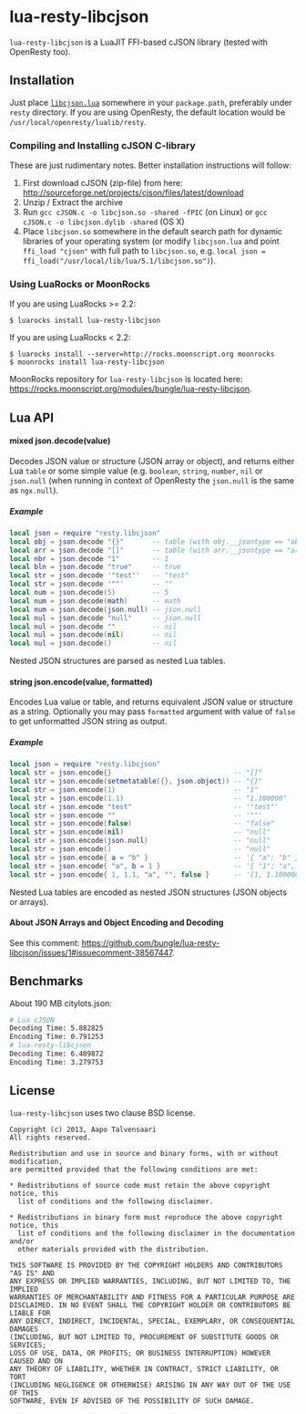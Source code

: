 # lua-resty-libcjson

`lua-resty-libcjson` is a LuaJIT FFI-based cJSON library (tested with OpenResty too).

## Installation

Just place [`libcjson.lua`](https://github.com/bungle/lua-resty-libcjson/blob/master/lib/resty/libcjson.lua) somewhere in your `package.path`, preferably under `resty` directory. If you are using OpenResty, the default location would be `/usr/local/openresty/lualib/resty`.

### Compiling and Installing cJSON C-library

These are just rudimentary notes. Better installation instructions will follow:

1. First download cJSON (zip-file) from here: http://sourceforge.net/projects/cjson/files/latest/download
2. Unzip / Extract the archive
3. Run `gcc cJSON.c -o libcjson.so -shared -fPIC` (on Linux) or `gcc cJSON.c -o libcjson.dylib -shared` (OS X)
4. Place `libcjson.so` somewhere in the default search path for dynamic libraries of your operating system (or modify `libcjson.lua` and point `ffi_load "cjson"` with full path to `libcjson.so`, e.g. `local json = ffi_load("/usr/local/lib/lua/5.1/libcjson.so")`).

### Using LuaRocks or MoonRocks

If you are using LuaRocks >= 2.2:

```Shell
$ luarocks install lua-resty-libcjson
```

If you are using LuaRocks < 2.2:

```Shell
$ luarocks install --server=http://rocks.moonscript.org moonrocks
$ moonrocks install lua-resty-libcjson
```

MoonRocks repository for `lua-resty-libcjson`  is located here: https://rocks.moonscript.org/modules/bungle/lua-resty-libcjson.

## Lua API
#### mixed json.decode(value)

Decodes JSON value or structure (JSON array or object), and returns either Lua `table` or some simple value (e.g. `boolean`, `string`, `number`, `nil` or `json.null` (when running in context of OpenResty the `json.null` is the same as `ngx.null`).

##### Example

```lua
local json = require "resty.libcjson"
local obj = json.decode "{}"       -- table (with obj.__jsontype == "object")
local arr = json.decode "[]"       -- table (with arr.__jsontype == "array")
local nbr = json.decode "1"        -- 1
local bln = json.decode "true"     -- true
local str = json.decode '"test"'   -- "test"
local str = json.decode '""'       -- ""
local num = json.decode(5)         -- 5
local num = json.decode(math)      -- math
local num = json.decode(json.null) -- json.null
local nul = json.decode "null"     -- json.null
local nul = json.decode ""         -- nil
local nul = json.decode(nil)       -- nil
local nul = json.decode()          -- nil
```

Nested JSON structures are parsed as nested Lua tables.

#### string json.encode(value, formatted)

Encodes Lua value or table, and returns equivalent JSON value or structure as a string. Optionally you may pass `formatted` argument with value of `false` to get unformatted JSON string as output.

##### Example

```lua
local json = require "resty.libcjson"
local str = json.encode{}                              -- "[]"
local str = json.encode(setmetatable({}, json.object)) -- "{}"
local str = json.encode(1)                             -- "1"
local str = json.encode(1.1)                           -- "1.100000"
local str = json.encode "test"                         -- '"test"'
local str = json.encode ""                             -- '""'
local str = json.encode(false)                         -- "false"
local str = json.encode(nil)                           -- "null"
local str = json.encode(json.null)                     -- "null"
local str = json.encode()                              -- "null"
local str = json.encode{ a = "b" }                     -- '{ "a": "b" }'
local str = json.encode{ "a", b = 1 }                  -- '{ "1": "a", "b": 1 }'
local str = json.encode{ 1, 1.1, "a", "", false }      -- '[1, 1.100000, "a", "", false]' 
```

Nested Lua tables are encoded as nested JSON structures (JSON objects or arrays).

#### About JSON Arrays and Object Encoding and Decoding

See this comment: https://github.com/bungle/lua-resty-libcjson/issues/1#issuecomment-38567447.

## Benchmarks

About 190 MB citylots.json:

```bash
# Lua cJSON
Decoding Time: 5.882825
Encoding Time: 0.791253
# lua-resty-libcjson
Decoding Time: 6.409872
Encoding Time: 3.279753
```

## License

`lua-resty-libcjson` uses two clause BSD license.

```
Copyright (c) 2013, Aapo Talvensaari
All rights reserved.

Redistribution and use in source and binary forms, with or without modification,
are permitted provided that the following conditions are met:

* Redistributions of source code must retain the above copyright notice, this
  list of conditions and the following disclaimer.

* Redistributions in binary form must reproduce the above copyright notice, this
  list of conditions and the following disclaimer in the documentation and/or
  other materials provided with the distribution.

THIS SOFTWARE IS PROVIDED BY THE COPYRIGHT HOLDERS AND CONTRIBUTORS "AS IS" AND
ANY EXPRESS OR IMPLIED WARRANTIES, INCLUDING, BUT NOT LIMITED TO, THE IMPLIED
WARRANTIES OF MERCHANTABILITY AND FITNESS FOR A PARTICULAR PURPOSE ARE
DISCLAIMED. IN NO EVENT SHALL THE COPYRIGHT HOLDER OR CONTRIBUTORS BE LIABLE FOR
ANY DIRECT, INDIRECT, INCIDENTAL, SPECIAL, EXEMPLARY, OR CONSEQUENTIAL DAMAGES
(INCLUDING, BUT NOT LIMITED TO, PROCUREMENT OF SUBSTITUTE GOODS OR SERVICES;
LOSS OF USE, DATA, OR PROFITS; OR BUSINESS INTERRUPTION) HOWEVER CAUSED AND ON
ANY THEORY OF LIABILITY, WHETHER IN CONTRACT, STRICT LIABILITY, OR TORT
(INCLUDING NEGLIGENCE OR OTHERWISE) ARISING IN ANY WAY OUT OF THE USE OF THIS
SOFTWARE, EVEN IF ADVISED OF THE POSSIBILITY OF SUCH DAMAGE.
```
